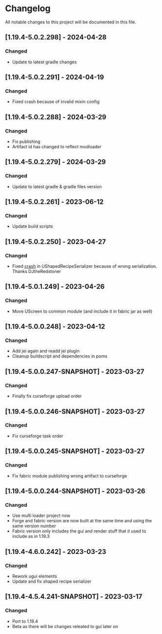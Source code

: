 # Changelog
All notable changes to this project will be documented in this file.

## [1.19.4-5.0.2.298] - 2024-04-28
### Changed
 - Update to latest gradle changes

## [1.19.4-5.0.2.291] - 2024-04-19
### Changed
 - Fixed crash because of invalid mixin config

## [1.19.4-5.0.2.288] - 2024-03-29
### Changed
 - Fix publishing
 - Artifact id has changed to reflect modloader

## [1.19.4-5.0.2.279] - 2024-03-29
### Changed
 - Update to latest gradle & gradle files version

## [1.19.4-5.0.2.261] - 2023-06-12
### Changed
 - Update build scripts

## [1.19.4-5.0.2.250] - 2023-04-27
### Changed
 - Fixed [crash](https://github.com/MC-U-Team/U-Team-Core/pull/256) in UShapedRecipeSerializer because of wrong serialization. Thanks DJtheRedstoner

## [1.19.4-5.0.1.249] - 2023-04-26
### Changed
 - Move UScreen to common module (and include it in fabric jar as well)

## [1.19.4-5.0.0.248] - 2023-04-12
### Changed
 - Add jei again and readd jei plugin
 - Cleanup buildscript and dependencies in poms

## [1.19.4-5.0.0.247-SNAPSHOT] - 2023-03-27
### Changed
 - Finally fix curseforge upload order

## [1.19.4-5.0.0.246-SNAPSHOT] - 2023-03-27
### Changed
 - Fix curseforge task order

## [1.19.4-5.0.0.245-SNAPSHOT] - 2023-03-27
### Changed
 - Fix fabric module publishing wrong artifact to curseforge

## [1.19.4-5.0.0.244-SNAPSHOT] - 2023-03-26
### Changed
 - Use multi loader project now
 - Forge and fabric version are now built at the same time and using the same version number
 - Fabric version only includes the gui and render stuff that it used to include as in 1.19.3
 
## [1.19.4-4.6.0.242] - 2023-03-23
### Changed
 - Rework ugui elements
 - Update and fix shaped recipe serializer

## [1.19.4-4.5.4.241-SNAPSHOT] - 2023-03-17
### Changed
 - Port to 1.19.4
 - Beta as there will be changes releated to gui later on